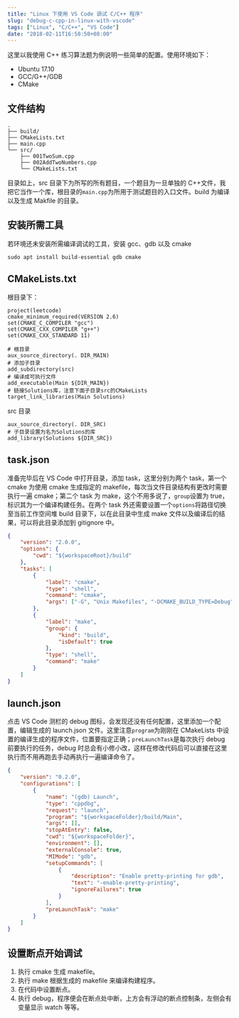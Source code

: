 ```yaml
---
title: "Linux 下使用 VS Code 调试 C/C++ 程序"
slug: "debug-c-cpp-in-linux-with-vscode"
tags: ["Linux", "C/C++", "VS Code"]
date: "2018-02-11T16:50:50+08:00"
---
```


这里以我使用 C++ 练习算法题为例说明一些简单的配置。使用环境如下：

-   Ubuntu 17.10
-   GCC/G++/GDB
-   CMake

## 文件结构

```
.
├── build/
├── CMakeLists.txt
├── main.cpp
└── src/
    ├── 001TwoSum.cpp
    ├── 002AddTwoNumbers.cpp
    └── CMakeLists.txt
```

目录如上，src 目录下为所写的所有题目，一个题目为一旦单独的 C++文件，我把它当作一个库，根目录的`main.cpp`为所用于测试题目的入口文件。build 为编译以及生成 Makfile 的目录。

## 安装所需工具

若环境还未安装所需编译调试的工具，安装 gcc、gdb 以及 cmake

```
sudo apt install build-essential gdb cmake
```

## CMakeLists.txt

根目录下：

```
project(leetcode)
cmake_minimum_required(VERSION 2.6)
set(CMAKE_C_COMPILER "gcc")
set(CMAKE_CXX_COMPILER "g++")
set(CMAKE_CXX_STANDARD 11)

# 根目录
aux_source_directory(. DIR_MAIN)
# 添加子目录
add_subdirectory(src)
# 编译成可执行文件
add_executable(Main ${DIR_MAIN})
# 链接Solutions库，注意下面子目录src的CMakeLists
target_link_libraries(Main Solutions)
```

src 目录

```
aux_source_directory(. DIR_SRC)
# 子目录设置为名为Solutions的库
add_library(Solutions ${DIR_SRC})
```

## task.json

准备完毕后在 VS Code 中打开目录，添加 task，这里分别为两个 task，第一个 cmake 为使用 cmake 生成指定的 makefile，每次当文件目录结构有更改时需要执行一遍 cmake；第二个 task 为 make，这个不用多说了，`group`设置为 true，标识其为一个编译构建任务。在两个 task 外还需要设置一个`options`将路径切换至当前工作空间堆 build 目录下，以在此目录中生成 make 文件以及编译后的结果，可以将此目录添加到 gitignore 中。

```json
{
    "version": "2.0.0",
    "options": {
        "cwd": "${workspaceRoot}/build"
    },
    "tasks": [
        {
            "label": "cmake",
            "type": "shell",
            "command": "cmake",
            "args": ["-G", "Unix Makefiles", "-DCMAKE_BUILD_TYPE=Debug", ".."]
        },
        {
            "label": "make",
            "group": {
                "kind": "build",
                "isDefault": true
            },
            "type": "shell",
            "command": "make"
        }
    ]
}
```

## launch.json

点击 VS Code 测栏的 debug 图标，会发现还没有任何配置，这里添加一个配置，编辑生成的 launch.json 文件。这里注意`program`为刚刚在 CMakeLists 中设置的编译生成的程序文件，位置要指定正确；`preLaunchTask`是每次执行 debug 前要执行的任务，debug 时总会有小修小改，这样在修改代码后可以直接在这里执行而不用再跑去手动再执行一遍编译命令了。

```json
{
    "version": "0.2.0",
    "configurations": [
        {
            "name": "(gdb) Launch",
            "type": "cppdbg",
            "request": "launch",
            "program": "${workspaceFolder}/build/Main",
            "args": [],
            "stopAtEntry": false,
            "cwd": "${workspaceFolder}",
            "environment": [],
            "externalConsole": true,
            "MIMode": "gdb",
            "setupCommands": [
                {
                    "description": "Enable pretty-printing for gdb",
                    "text": "-enable-pretty-printing",
                    "ignoreFailures": true
                }
            ],
            "preLaunchTask": "make"
        }
    ]
}
```

## 设置断点开始调试

1. 执行 cmake 生成 makefile。
2. 执行 make 根据生成的 makefile 来编译构建程序。
3. 在代码中设置断点。
4. 执行 debug，程序便会在断点处中断，上方会有浮动的断点控制条，左侧会有变量显示 watch 等等。
